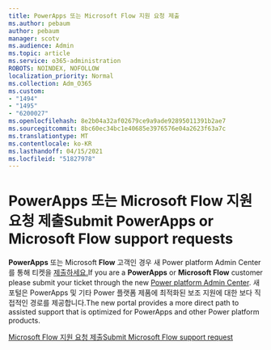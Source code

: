 ```yaml
---
title: PowerApps 또는 Microsoft Flow 지원 요청 제출
ms.author: pebaum
author: pebaum
manager: scotv
ms.audience: Admin
ms.topic: article
ms.service: o365-administration
ROBOTS: NOINDEX, NOFOLLOW
localization_priority: Normal
ms.collection: Adm_O365
ms.custom:
- "1494"
- "1495"
- "6200027"
ms.openlocfilehash: 8e2b04a32af02679ce9a9ade92895011391b2ae7
ms.sourcegitcommit: 8bc60ec34bc1e40685e3976576e04a2623f63a7c
ms.translationtype: MT
ms.contentlocale: ko-KR
ms.lasthandoff: 04/15/2021
ms.locfileid: "51827978"
---
```

# <a name="submit-powerapps-or-microsoft-flow-support-requests"></a><span data-ttu-id="bb870-102">PowerApps 또는 Microsoft Flow 지원 요청 제출</span><span class="sxs-lookup"><span data-stu-id="bb870-102">Submit PowerApps or Microsoft Flow support requests</span></span>

<span data-ttu-id="bb870-103">**PowerApps** 또는 Microsoft **Flow** 고객인 경우 새 Power platform Admin Center를 통해 티켓을 [제출하세요.](https://admin.powerplatform.microsoft.com/support?newTicket&product=15819)</span><span class="sxs-lookup"><span data-stu-id="bb870-103">If you are a **PowerApps** or **Microsoft Flow** customer please submit your ticket through the new [Power platform Admin Center](https://admin.powerplatform.microsoft.com/support?newTicket&product=15819).</span></span> <span data-ttu-id="bb870-104">새 포털은 PowerApps 및 기타 Power 플랫폼 제품에 최적화된 보조 지원에 대한 보다 직접적인 경로를 제공합니다.</span><span class="sxs-lookup"><span data-stu-id="bb870-104">The new portal provides a more direct path to assisted support that is optimized for PowerApps and other Power platform products.</span></span>

[<span data-ttu-id="bb870-105">Microsoft Flow 지원 요청 제출</span><span class="sxs-lookup"><span data-stu-id="bb870-105">Submit Microsoft Flow support request</span></span>](https://admin.powerplatform.microsoft.com/support?newTicket&product=Flow)